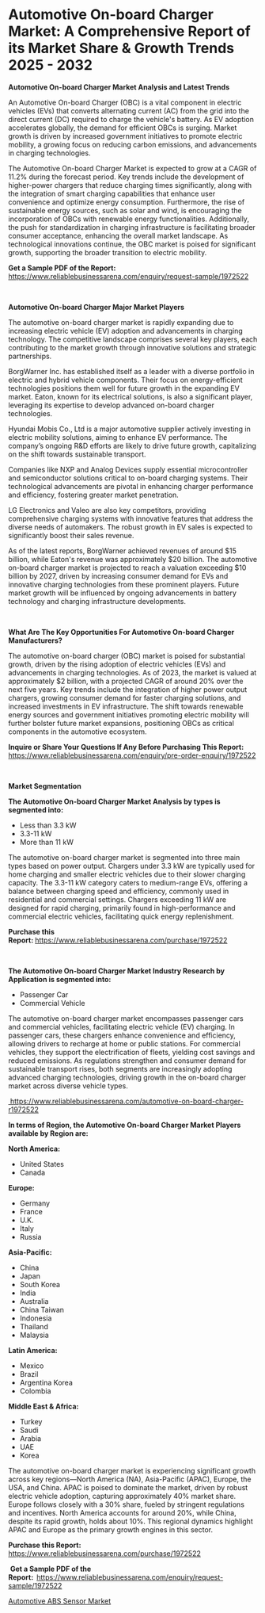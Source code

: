 <p><h1>Automotive On-board Charger Market: A Comprehensive Report of its Market Share & Growth Trends 2025 - 2032</h1></p><p><strong>Automotive On-board Charger Market Analysis and Latest Trends</strong></p>
<p><p>An Automotive On-board Charger (OBC) is a vital component in electric vehicles (EVs) that converts alternating current (AC) from the grid into the direct current (DC) required to charge the vehicle's battery. As EV adoption accelerates globally, the demand for efficient OBCs is surging. Market growth is driven by increased government initiatives to promote electric mobility, a growing focus on reducing carbon emissions, and advancements in charging technologies.</p><p>The Automotive On-board Charger Market is expected to grow at a CAGR of 11.2% during the forecast period. Key trends include the development of higher-power chargers that reduce charging times significantly, along with the integration of smart charging capabilities that enhance user convenience and optimize energy consumption. Furthermore, the rise of sustainable energy sources, such as solar and wind, is encouraging the incorporation of OBCs with renewable energy functionalities. Additionally, the push for standardization in charging infrastructure is facilitating broader consumer acceptance, enhancing the overall market landscape. As technological innovations continue, the OBC market is poised for significant growth, supporting the broader transition to electric mobility.</p></p>
<p><strong>Get a Sample PDF of the Report:&nbsp;</strong> <a href="https://www.reliablebusinessarena.com/enquiry/request-sample/1972522?utm_campaign=3270&utm_medium=2&utm_source=Github&utm_content=ia&utm_term=31032025&utm_id=automotive-on-board-charger">https://www.reliablebusinessarena.com/enquiry/request-sample/1972522</a></p>
<p>&nbsp;</p>
<p><strong>Automotive On-board Charger Major Market Players</strong></p>
<p><p>The automotive on-board charger market is rapidly expanding due to increasing electric vehicle (EV) adoption and advancements in charging technology. The competitive landscape comprises several key players, each contributing to the market growth through innovative solutions and strategic partnerships.</p><p>BorgWarner Inc. has established itself as a leader with a diverse portfolio in electric and hybrid vehicle components. Their focus on energy-efficient technologies positions them well for future growth in the expanding EV market. Eaton, known for its electrical solutions, is also a significant player, leveraging its expertise to develop advanced on-board charger technologies.</p><p>Hyundai Mobis Co., Ltd is a major automotive supplier actively investing in electric mobility solutions, aiming to enhance EV performance. The company’s ongoing R&D efforts are likely to drive future growth, capitalizing on the shift towards sustainable transport.</p><p>Companies like NXP and Analog Devices supply essential microcontroller and semiconductor solutions critical to on-board charging systems. Their technological advancements are pivotal in enhancing charger performance and efficiency, fostering greater market penetration.</p><p>LG Electronics and Valeo are also key competitors, providing comprehensive charging systems with innovative features that address the diverse needs of automakers. The robust growth in EV sales is expected to significantly boost their sales revenue.</p><p>As of the latest reports, BorgWarner achieved revenues of around $15 billion, while Eaton's revenue was approximately $20 billion. The automotive on-board charger market is projected to reach a valuation exceeding $10 billion by 2027, driven by increasing consumer demand for EVs and innovative charging technologies from these prominent players. Future market growth will be influenced by ongoing advancements in battery technology and charging infrastructure developments.</p></p>
<p>&nbsp;</p>
<p><strong>What Are The Key Opportunities For Automotive On-board Charger Manufacturers?</strong></p>
<p><p>The automotive on-board charger (OBC) market is poised for substantial growth, driven by the rising adoption of electric vehicles (EVs) and advancements in charging technologies. As of 2023, the market is valued at approximately $2 billion, with a projected CAGR of around 20% over the next five years. Key trends include the integration of higher power output chargers, growing consumer demand for faster charging solutions, and increased investments in EV infrastructure. The shift towards renewable energy sources and government initiatives promoting electric mobility will further bolster future market expansions, positioning OBCs as critical components in the automotive ecosystem.</p></p>
<p><strong>Inquire or Share Your Questions If Any Before Purchasing This Report:</strong> <a href="https://www.reliablebusinessarena.com/enquiry/pre-order-enquiry/1972522?utm_campaign=3270&utm_medium=2&utm_source=Github&utm_content=ia&utm_term=31032025&utm_id=automotive-on-board-charger">https://www.reliablebusinessarena.com/enquiry/pre-order-enquiry/1972522</a></p>
<p>&nbsp;</p>
<p><strong>Market Segmentation</strong></p>
<p><strong>The Automotive On-board Charger Market Analysis by types is segmented into:</strong></p>
<p><ul><li>Less than 3.3 kW</li><li>3.3-11 kW</li><li>More than 11 kW</li></ul></p>
<p><p>The automotive on-board charger market is segmented into three main types based on power output. Chargers under 3.3 kW are typically used for home charging and smaller electric vehicles due to their slower charging capacity. The 3.3-11 kW category caters to medium-range EVs, offering a balance between charging speed and efficiency, commonly used in residential and commercial settings. Chargers exceeding 11 kW are designed for rapid charging, primarily found in high-performance and commercial electric vehicles, facilitating quick energy replenishment.</p></p>
<p><strong>Purchase this Report:&nbsp;</strong><a href="https://www.reliablebusinessarena.com/purchase/1972522?utm_campaign=3270&utm_medium=2&utm_source=Github&utm_content=ia&utm_term=31032025&utm_id=automotive-on-board-charger">https://www.reliablebusinessarena.com/purchase/1972522</a></p>
<p>&nbsp;</p>
<p><strong>The Automotive On-board Charger Market Industry Research by Application is segmented into:</strong></p>
<p><ul><li>Passenger Car</li><li>Commercial Vehicle</li></ul></p>
<p><p>The automotive on-board charger market encompasses passenger cars and commercial vehicles, facilitating electric vehicle (EV) charging. In passenger cars, these chargers enhance convenience and efficiency, allowing drivers to recharge at home or public stations. For commercial vehicles, they support the electrification of fleets, yielding cost savings and reduced emissions. As regulations strengthen and consumer demand for sustainable transport rises, both segments are increasingly adopting advanced charging technologies, driving growth in the on-board charger market across diverse vehicle types.</p></p>
<p><a href="https://www.reliablebusinessarena.com/automotive-on-board-charger-r1972522?utm_campaign=3270&utm_medium=2&utm_source=Github&utm_content=ia&utm_term=31032025&utm_id=automotive-on-board-charger">&nbsp;https://www.reliablebusinessarena.com/automotive-on-board-charger-r1972522</a></p>
<p><strong>In terms of Region, the Automotive On-board Charger Market Players available by Region are:</strong></p>
<p>
    <p> <strong> North America: </strong>
        <ul>
            <li>United States</li>
            <li>Canada</li>
        </ul>
        </p> 
    <p> <strong> Europe: </strong>
        <ul>
            <li>Germany</li>
            <li>France</li>
            <li>U.K.</li>
            <li>Italy</li>
            <li>Russia</li>
        </ul>
        </p> 
    <p> <strong> Asia-Pacific: </strong>
        <ul>
            <li>China</li>
            <li>Japan</li>
            <li>South Korea</li>
            <li>India</li>
            <li>Australia</li>
            <li>China Taiwan</li>
            <li>Indonesia</li>
            <li>Thailand</li>
            <li>Malaysia</li>
        </ul>
        </p> 
    <p> <strong> Latin America: </strong>
        <ul>
            <li>Mexico</li>
            <li>Brazil</li>
            <li>Argentina Korea</li>
            <li>Colombia</li>
        </ul>
        </p> 
    <p> <strong> Middle East & Africa: </strong>
        <ul>
            <li>Turkey</li>
            <li>Saudi</li>
            <li>Arabia</li>
            <li>UAE</li>
            <li>Korea</li>
        </ul>
    </p>
    </p>
<p><p>The automotive on-board charger market is experiencing significant growth across key regions—North America (NA), Asia-Pacific (APAC), Europe, the USA, and China. APAC is poised to dominate the market, driven by robust electric vehicle adoption, capturing approximately 40% market share. Europe follows closely with a 30% share, fueled by stringent regulations and incentives. North America accounts for around 20%, while China, despite its rapid growth, holds about 10%. This regional dynamics highlight APAC and Europe as the primary growth engines in this sector.</p></p>
<p><strong>Purchase this Report: </strong><a href="https://www.reliablebusinessarena.com/purchase/1972522?utm_campaign=3270&utm_medium=2&utm_source=Github&utm_content=ia&utm_term=31032025&utm_id=automotive-on-board-charger">https://www.reliablebusinessarena.com/purchase/1972522</a></p>
<p>&nbsp;<strong>Get a Sample PDF of the Report:&nbsp;&nbsp;</strong><a href="https://www.reliablebusinessarena.com/enquiry/request-sample/1972522?utm_campaign=3270&utm_medium=2&utm_source=Github&utm_content=ia&utm_term=31032025&utm_id=automotive-on-board-charger">https://www.reliablebusinessarena.com/enquiry/request-sample/1972522</a></p>
<p><strong></strong></p>
<p><p><a href="https://github.com/vigoseiler/Market-Research-Report-List-1/blob/main/automotive-abs-sensor-market.md?utm_campaign=3270&utm_medium=2&utm_source=Github&utm_content=ia&utm_term=31032025&utm_id=automotive-on-board-charger">Automotive ABS Sensor Market</a></p></p>